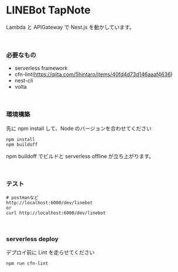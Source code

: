 # LINEBot TapNote

Lambda と APIGateway で Nest.js を動かしています。

<br>

### 必要なもの

- serverless framework
- cfn-lint(https://qiita.com/5hintaro/items/40fd4d73d146aaaf4636)
- nest-cli
- volta

<br>

### 環境構築

先に npm install して、Node のバージョンを合わせてください

```
npm install
npm buildoff
```

npm buildoff でビルドと serverless offline が立ち上がります。

<br>

### テスト

```
# postmanなど
http://localhost:6000/dev/linebot
or
curl http://localhost:6000/dev/linebot
```

<br>

### serverless deploy

デプロイ前に Lint を走らせてください

```
npm run cfn-lint
```
